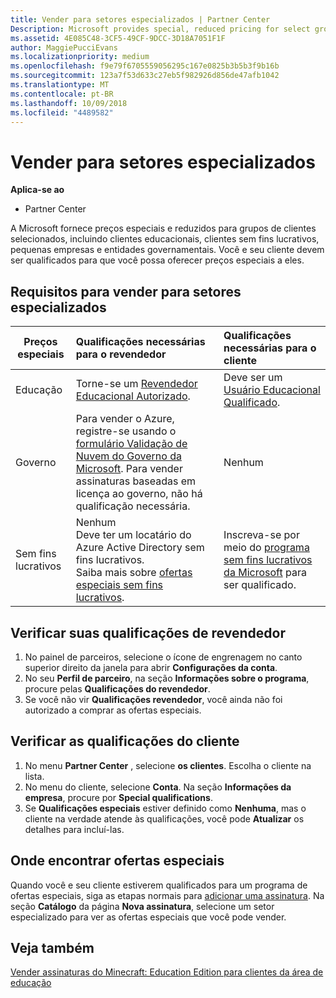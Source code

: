 ```yaml
---
title: Vender para setores especializados | Partner Center
Description: Microsoft provides special, reduced pricing for select groups of customers, including education customers, non-profit customers, and government users.
ms.assetid: 4E085C48-3CF5-49CF-9DCC-3D18A7051F1F
author: MaggiePucciEvans
ms.localizationpriority: medium
ms.openlocfilehash: f9e79f6705559056295c167e0825b3b5b3f9b16b
ms.sourcegitcommit: 123a7f53d633c27eb5f982926d856de47afb1042
ms.translationtype: MT
ms.contentlocale: pt-BR
ms.lasthandoff: 10/09/2018
ms.locfileid: "4489582"
---
```

# <a name="sell-to-specialized-industries"></a>Vender para setores especializados

**Aplica-se ao**

-  Partner Center

A Microsoft fornece preços especiais e reduzidos para grupos de clientes selecionados, incluindo clientes educacionais, clientes sem fins lucrativos, pequenas empresas e entidades governamentais. Você e seu cliente devem ser qualificados para que você possa oferecer preços especiais a eles. 

## <a name="requirements-to-sell-to-specialized-industries"></a>Requisitos para vender para setores especializados

|**Preços especiais**   |**Qualificações necessárias para o revendedor**   |**Qualificações necessárias para o cliente**   |
|----------------------------|:---------------------------------|:------------------------------------------|
|Educação   |Torne-se um [Revendedor Educacional Autorizado](https://www.mepn.com).   | Deve ser um [Usuário Educacional Qualificado](http://www.microsoftvolumelicensing.com/DocumentSearch.aspx?Mode=3&DocumentTypeId=7).   |
|Governo   |Para vender o Azure, registre-se usando o [formulário Validação de Nuvem do Governo da Microsoft](http://azuregov.microsoft.com/csp). Para vender assinaturas baseadas em licença ao governo, não há qualificação necessária.|   Nenhum|
|Sem fins lucrativos  |Nenhum<br>Deve ter um locatário do Azure Active Directory sem fins lucrativos.<br>Saiba mais sobre [ofertas especiais sem fins lucrativos](https://assetsprod.microsoft.com/mpn/en-us/nonprofit-skus-in-csp-faq.pdf).   |Inscreva-se por meio do [programa sem fins lucrativos da Microsoft](https://nonprofit.microsoft.com/#/register) para ser qualificado.   |


## <a name="check-your-reseller-qualifications"></a>Verificar suas qualificações de revendedor

1.  No painel de parceiros, selecione o ícone de engrenagem no canto superior direito da janela para abrir **Configurações da conta**.
2.  No seu **Perfil de parceiro**, na seção **Informações sobre o programa**, procure pelas **Qualificações do revendedor**.
3.  Se você não vir **Qualificações revendedor**, você ainda não foi autorizado a comprar as ofertas especiais.

## <a name="check-the-customer-qualifications"></a>Verificar as qualificações do cliente

1.  No menu **Partner Center** , selecione **os clientes**. Escolha o cliente na lista.
2.  No menu do cliente, selecione **Conta**. Na seção **Informações da empresa**, procure por **Special qualifications**.
3.  Se **Qualificações especiais** estiver definido como **Nenhuma**, mas o cliente na verdade atende às qualificações, você pode **Atualizar** os detalhes para incluí-las.

## <a name="where-to-find-special-offers"></a>Onde encontrar ofertas especiais

Quando você e seu cliente estiverem qualificados para um programa de ofertas especiais, siga as etapas normais para [adicionar uma assinatura](create-a-new-subscription.md). Na seção **Catálogo** da página **Nova assinatura**, selecione um setor especializado para ver as ofertas especiais que você pode vender.

## <a name="see-also"></a>Veja também

[Vender assinaturas do Minecraft: Education Edition para clientes da área de educação](minecraft-subscriptions.md)


 

 

 



